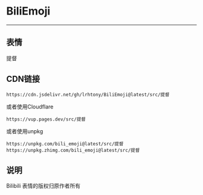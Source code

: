 # BiliEmoji
---
## 表情
提督
## CDN链接
```
https://cdn.jsdelivr.net/gh/lrhtony/BiliEmoji@latest/src/提督
```
或者使用Cloudflare
```
https://vup.pages.dev/src/提督
```
或者使用unpkg
```
https://unpkg.com/bili_emoji@latest/src/提督
https://unpkg.zhimg.com/bili_emoji@latest/src/提督
```
## 说明
Bilibili 表情的版权归原作者所有

